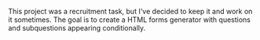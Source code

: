 This project was a recruitment task, but I've decided to keep it and work on it sometimes.
The goal is to create a HTML forms generator with questions and subquestions appearing conditionally. 
